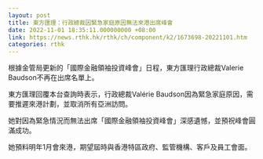```yaml
---
layout: post
title: 東方匯理：行政總裁因緊急家庭原因無法來港出席峰會
date: 2022-11-01 18:35:11.000000000 +08:00
link: https://news.rthk.hk/rthk/ch/component/k2/1673698-20221101.htm
categories: rthk
---
```


根據金管局更新的「國際金融領袖投資峰會」日程，東方匯理行政總裁Valerie Baudson不再在出席名單上。

東方匯理回覆本台查詢時表示，行政總裁Valérie Baudson因為緊急家庭原因，需要推遲來港計劃，並取消所有亞洲訪問。

她對因為緊急情況而無法出席「國際金融領袖投資峰會」深感遺憾，並預祝峰會圓滿成功。

她預料明年1月會來港，期望屆時與香港特區政府、監管機構、客戶及員工會面。
